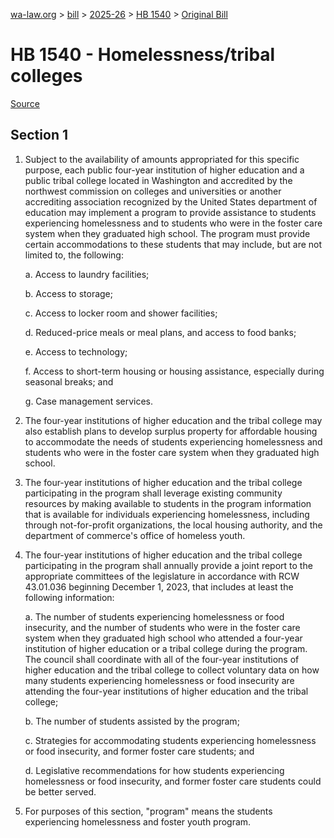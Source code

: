 [wa-law.org](/) > [bill](/bill/) > [2025-26](/bill/2025-26/) > [HB 1540](/bill/2025-26/hb/1540/) > [Original Bill](/bill/2025-26/hb/1540/1/)

# HB 1540 - Homelessness/tribal colleges

[Source](http://lawfilesext.leg.wa.gov/biennium/2025-26/Pdf/Bills/House%20Bills/1540.pdf)

## Section 1
1. Subject to the availability of amounts appropriated for this specific purpose, each public four-year institution of higher education and a public tribal college located in Washington and accredited by the northwest commission on colleges and universities or another accrediting association recognized by the United States department of education may implement a program to provide assistance to students experiencing homelessness and to students who were in the foster care system when they graduated high school. The program must provide certain accommodations to these students that may include, but are not limited to, the following:

    a. Access to laundry facilities;

    b. Access to storage;

    c. Access to locker room and shower facilities;

    d. Reduced-price meals or meal plans, and access to food banks;

    e. Access to technology;

    f. Access to short-term housing or housing assistance, especially during seasonal breaks; and

    g. Case management services.

2. The four-year institutions of higher education and the tribal college may also establish plans to develop surplus property for affordable housing to accommodate the needs of students experiencing homelessness and students who were in the foster care system when they graduated high school.

3. The four-year institutions of higher education and the tribal college participating in the program shall leverage existing community resources by making available to students in the program information that is available for individuals experiencing homelessness, including through not-for-profit organizations, the local housing authority, and the department of commerce's office of homeless youth.

4. The four-year institutions of higher education and the tribal college participating in the program shall annually provide a joint report to the appropriate committees of the legislature in accordance with RCW 43.01.036 beginning December 1, 2023, that includes at least the following information:

    a. The number of students experiencing homelessness or food insecurity, and the number of students who were in the foster care system when they graduated high school who attended a four-year institution of higher education or a tribal college during the program. The council shall coordinate with all of the four-year institutions of higher education and the tribal college to collect voluntary data on how many students experiencing homelessness or food insecurity are attending the four-year institutions of higher education and the tribal college;

    b. The number of students assisted by the program;

    c. Strategies for accommodating students experiencing homelessness or food insecurity, and former foster care students; and

    d. Legislative recommendations for how students experiencing homelessness or food insecurity, and former foster care students could be better served.

5. For purposes of this section, "program" means the students experiencing homelessness and foster youth program.
